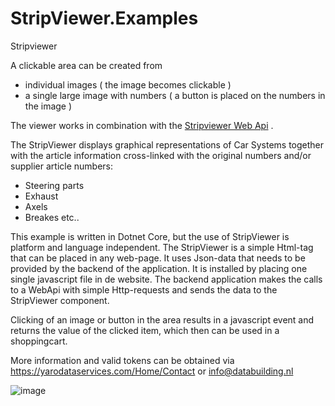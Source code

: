 # StripViewer.Examples


Stripviewer 

A clickable area can be created from  
- individual images ( the image becomes clickable )
- a single large image with numbers ( a button is placed on the numbers in the image )

The viewer works in combination with the [Stripviewer Web Api](https://databuilding.azurewebsites.net/swagger/index.html) .

The StripViewer displays graphical representations of Car Systems together with the article information cross-linked with the original numbers and/or supplier article numbers:

- Steering parts
- Exhaust
- Axels
- Breakes etc..

This example is written in Dotnet Core, but the use of StripViewer is platform and language independent.
The StripViewer is a simple Html-tag that can be placed in any web-page. It uses Json-data that needs to be provided by the backend of the application. It is installed by placing one single javascript file in de website.
The backend application makes the calls to a WebApi with simple Http-requests and sends the data to the StripViewer component.

Clicking of an image or button in the area results in a javascript event and returns the value of the clicked item, which then can be used in a shoppingcart.


More information and valid tokens can be obtained via https://yarodataservices.com/Home/Contact or info@databuilding.nl

![image](https://user-images.githubusercontent.com/22129107/133269079-a86ff235-17f9-4604-b093-b58e7bfc1cc4.png)
